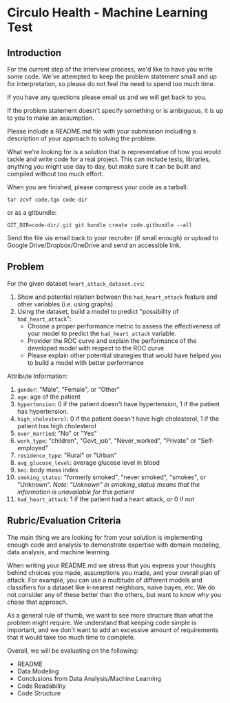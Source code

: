 # Circulo Health - Machine Learning Test

## Introduction

For the current step of the interview process, we'd like to have you
write some code. We've attempted to keep the problem statement small
and up for interpretation, so please do not feel the need to spend
too much time.

If you have any questions please email us and we will get back to you.

If the problem statement doesn't specify something or is ambiguous,
it is up to you to make an assumption.

Please include a README.md file with your submission including a description of
your approach to solving the problem.

What we're looking for is a solution that is representative of how you would
tackle and write code for a real project. This can include tests, libraries,
anything you might use day to day, but make sure it can be built and compiled
without too much effort.

When you are finished, please compress your code as a tarball:

`tar zcvf code.tgx code-dir`

or as a gitbundle:

`GIT_DIR=code-dir/.git git bundle create code.gitbundle --all`

Send the file via email back to your recruiter (if small enough) or upload to
Google Drive/Dropbox/OneDrive and send an accessible link.

## Problem

For the given dataset `heart_attack_dataset.cvs`:

1. Show and potential relation between the `had_heart_attack` feature and other
variables (i.e. using graphs).
2. Using the dataset, build a model to predict "possibility of `had_heart_attack`":
   - Choose a proper performance metric to assess the effectiveness of your
model to predict the `had_heart_attack` variable.
   - Provider the ROC curve and explain the performance of the developed model
with respect to the ROC curve
   - Please explain other potential strategies that would have helped you to
build a model with better performance

Attribute Information:

1. `gender`: "Male", "Female", or "Other"
2. `age`: age of the patient
3. `hypertension`: 0 if the patient doesn't have hypertension, 1 if the patient
has hypertension.
4. `high_cholesterol`: 0 if the patient doesn't have high cholesterol, 1 if the
patient has high cholesterol
5. `ever_married`: "No" or "Yes"
6. `work_type`: "children", "Govt_job", "Never_worked", "Private" or "Self-employed"
7. `residence_type`: "Rural" or "Urban"
8. `avg_glucose_level`: average glucose level in blood
9. `bmi`: body mass index
10. `smoking_status`: "formerly smoked", "never smoked", "smokes", or "Unknown".
*Note: "Unknown" in smoking_status means that the information is unavailable for 
this patient*
11. `had_heart_attack`: 1 if the patient had a heart attack, or 0 if not

## Rubric/Evaluation Criteria

The main thing we are looking for from your solution is implementing enough code
and analysis to demonstrate expertise with domain modeling, data analysis, and
machine learning.

When writing your README.md we stress that you express your thoughts behind
choices you made, assumptions you made, and your overall plan of attack.
For example, you can use a multitude of different models and classifiers
for a dataset like k-nearest neighbors, naive bayes, etc. We do not
consider any of these better than the others, but want to know why you
chose that approach.

As a general rule of thumb, we want to see more structure than what the
problem might require. We understand that keeping code simple is important,
and we don't want to add an excessive amount of requirements that it would
take too much time to complete.

Overall, we will be evaluating on the following:

- README
- Data Modeling
- Conclusions from Data Analysis/Machine Learning
- Code Readability
- Code Structure
